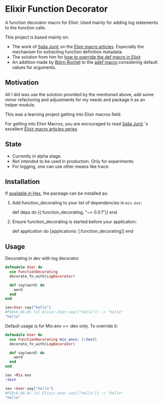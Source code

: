 # Elixir Function Decorator

A function decorator macro for Elixir. Used mainly for adding log statements to the function calls.

This project is based mainly on:

* The work of [Saša Jurić](https://github.com/sasa1977)
on the [Elixir macro articles](http://www.theerlangelist.com/article/macros_1). Especially the mechanism for extracting function definition metadata.
* The solution from him for [how to override the def macro in Elixir](https://gist.github.com/sasa1977/a14f8dd76fe437668ac1)
* An addition made by [Björn Rochel](https://github.com/BjRo) to the [adef macro](https://github.com/BjRo/apex/blob/master/lib/apex/awesome_def.ex) considering default values for arguments. 

## Motivation

All I did was use the solution provided by the mentioned above, add some minor refactoring and adjustments for my needs and package it as an helper module.

This was a learning project getting into Elixir macros field.

For getting into Elixir Macros, you are encouraged to read [Saša Jurić](https://github.com/sasa1977)
's excellent [Elixir macro articles series](http://www.theerlangelist.com/article/macros_1)

## State
- Currently in alpha stage.
- Not intended to be used in production. Only for experiments.
- For logging, one can use other means like trace.

## Installation

If [available in Hex](https://hex.pm/docs/publish), the package can be installed as:

  1. Add function_decorating to your list of dependencies in `mix.exs`:

        def deps do
          [{:function_decorating, "~> 0.0.1"}]
        end

  2. Ensure function_decorating is started before your application:

        def application do
          [applications: [:function_decorating]]
        end

## Usage

Decorating in dev with log decorator.

```elixir
defmodule User do
  use FunctionDecorating
  decorate_fn_with(LogDecorator)

  def say(word) do
    word
  end
end
```

```elixir
iex>User.say("hello")
#PID<0.86.0> [x] Elixir.User.say(["hello"]) -> "hello"
"hello"
```

Default usage is for Mix.env == :dev only. To override it:

```elixir
defmodule User do
  use FunctionDecorating mix_envs: [:test]
  decorate_fn_with(LogDecorator)

  def say(word) do
    word
  end
end
```

```elixir
iex >Mix.env
:test

iex >User.say("hello")
#PID<0.86.0> [x] Elixir.User.say(["hello"]) -> "hello"
"hello"
```

